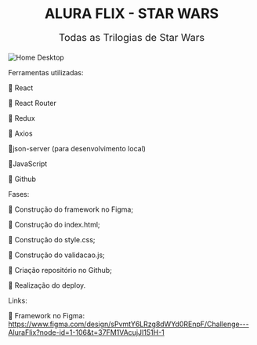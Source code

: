  

<div align="center">

# **ALURA FLIX - STAR WARS**

<p style="font-size:20px;">Todas as Trilogias de Star Wars</p>

</div>

![Home Desktop](https://github.com/user-attachments/assets/ec80a825-7646-483f-8efc-5a21f2317707)

Ferramentas utilizadas:

🔹 React

🔹 React Router

🔹 Redux

🔹 Axios

🔹json-server (para desenvolvimento local)

🔹JavaScript

🔹 Github

Fases:

🔹 Construção do framework no Figma;

🔹 Construção do index.html;

🔹 Construção do style.css;

🔹 Construção do validacao.js;

🔹 Criação repositório no Github;

🔹 Realização do deploy.


Links:

🔹 Framework no Figma: https://www.figma.com/design/sPvmtY6LRzg8dWYd0REnpF/Challenge---AluraFlix?node-id=1-106&t=37FM1VAcujJI151H-1
